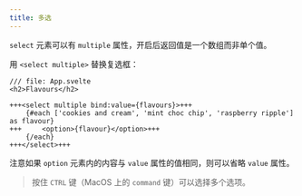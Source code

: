 ```yaml
---
title: 多选
---
```


`select` 元素可以有 `multiple` 属性，开启后返回值是一个数组而非单个值。

用 `<select multiple>` 替换复选框：

```svelte
/// file: App.svelte
<h2>Flavours</h2>

+++<select multiple bind:value={flavours}>+++
	{#each ['cookies and cream', 'mint choc chip', 'raspberry ripple'] as flavour}
+++		<option>{flavour}</option>+++
	{/each}
+++</select>+++
```

注意如果 `option` 元素内的内容与 `value` 属性的值相同，则可以省略 `value` 属性。

> 按住 `CTRL` 键（MacOS 上的 `command` 键）可以选择多个选项。
